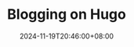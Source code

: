---
date: '2024-11-19T20:46:00+08:00'
draft: true
title: 'Blogging on Hugo'
layout: ""
thumbnail: ""
youtube: ""
github: ""
demo: ""
---